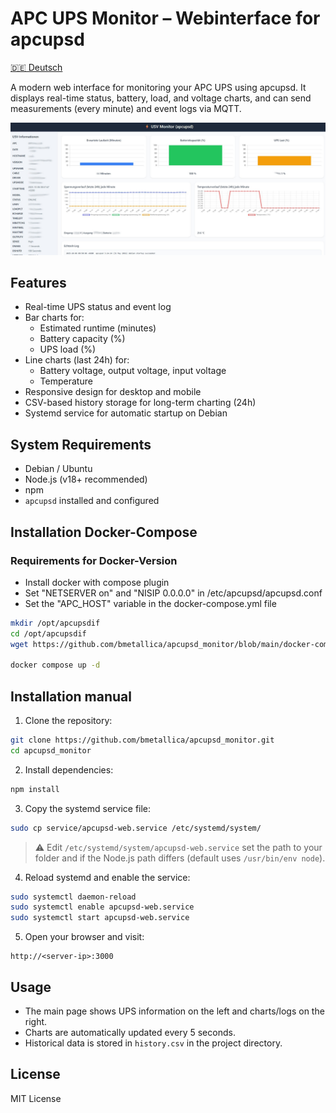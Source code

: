 
# APC UPS Monitor – Webinterface for apcupsd

[🇩🇪 Deutsch](README_de.md)

A modern web interface for monitoring your APC UPS using apcupsd. It displays real-time status, battery, load, and voltage charts, and can send measurements (every minute) and event logs via MQTT.

![Screenshot](https://raw.githubusercontent.com/bmetallica/apcupsd_monitor/refs/heads/main/apc.jpg)


## Features

- Real-time UPS status and event log
- Bar charts for:
  - Estimated runtime (minutes)
  - Battery capacity (%)
  - UPS load (%)
- Line charts (last 24h) for:
  - Battery voltage, output voltage, input voltage
  - Temperature
- Responsive design for desktop and mobile
- CSV-based history storage for long-term charting (24h)
- Systemd service for automatic startup on Debian

## System Requirements

- Debian / Ubuntu
- Node.js (v18+ recommended)
- npm
- `apcupsd` installed and configured

## Installation Docker-Compose

### Requirements for Docker-Version
- Install docker with compose plugin
- Set "NETSERVER on" and "NISIP 0.0.0.0" in /etc/apcupsd/apcupsd.conf
- Set the "APC_HOST" variable in the docker-compose.yml file
  
```bash
mkdir /opt/apcupsdif
cd /opt/apcupsdif
wget https://github.com/bmetallica/apcupsd_monitor/blob/main/docker-compose.yml

docker compose up -d

```

## Installation manual

1. Clone the repository:

```bash
git clone https://github.com/bmetallica/apcupsd_monitor.git
cd apcupsd_monitor
````

2. Install dependencies:

```bash
npm install
```

3. Copy the systemd service file:

```bash
sudo cp service/apcupsd-web.service /etc/systemd/system/
```

> ⚠️ Edit `/etc/systemd/system/apcupsd-web.service` set the path to your folder and if the Node.js path differs (default uses `/usr/bin/env node`).

4. Reload systemd and enable the service:

```bash
sudo systemctl daemon-reload
sudo systemctl enable apcupsd-web.service
sudo systemctl start apcupsd-web.service
```

5. Open your browser and visit:

```
http://<server-ip>:3000
```

## Usage

* The main page shows UPS information on the left and charts/logs on the right.
* Charts are automatically updated every 5 seconds.
* Historical data is stored in `history.csv` in the project directory.

## License

MIT License


